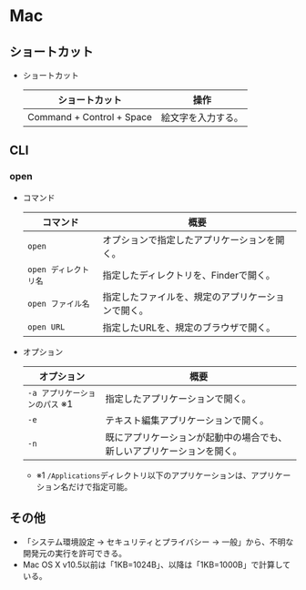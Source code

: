 # Mac

## ショートカット

- ショートカット

  | ショートカット            | 操作               |
  | ------------------------- | ------------------ |
  | Command + Control + Space | 絵文字を入力する。 |

## CLI

### open

- コマンド

  | コマンド              | 概要                                               |
  | --------------------- | -------------------------------------------------- |
  | `open`                | オプションで指定したアプリケーションを開く。       |
  | `open ディレクトリ名` | 指定したディレクトリを、Finderで開く。             |
  | `open ファイル名`     | 指定したファイルを、規定のアプリケーションで開く。 |
  | `open URL`            | 指定したURLを、規定のブラウザで開く。              |

- オプション

  | オプション                     | 概要                                                         |
  | ------------------------------ | ------------------------------------------------------------ |
  | `-a アプリケーションのパス` ※1 | 指定したアプリケーションで開く。                             |
  | `-e`                           | テキスト編集アプリケーションで開く。                         |
  | `-n`                           | 既にアプリケーションが起動中の場合でも、新しいアプリケーションを開く。 |

  - ※1 `/Applications`ディレクトリ以下のアプリケーションは、アプリケーション名だけで指定可能。

## その他

- 「システム環境設定 -> セキュリティとプライバシー -> 一般」から、不明な開発元の実行を許可できる。
- Mac OS X v10.5以前は「1KB=1024B」、以降は「1KB=1000B」で計算している。
